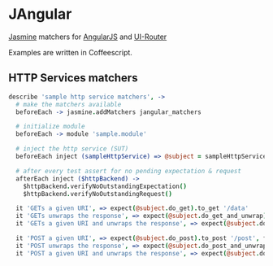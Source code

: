 # JAngular

[Jasmine](http://jasmine.github.io/) matchers for [AngularJS](https://angularjs.org/) and [UI-Router](https://angular-ui.github.io/ui-router/)

Examples are written in Coffeescript.

## HTTP Services matchers

``` Coffeescript
describe 'sample http service matchers', ->
  # make the matchers available
  beforeEach -> jasmine.addMatchers jangular_matchers

  # initialize module
  beforeEach -> module 'sample.module'

  # inject the http service (SUT)
  beforeEach inject (sampleHttpService) => @subject = sampleHttpService

  # after every test assert for no pending expectation & request
  afterEach inject ($httpBackend) ->
    $httpBackend.verifyNoOutstandingExpectation()
    $httpBackend.verifyNoOutstandingRequest()

  it 'GETs a given URI', => expect(@subject.do_get).to_get '/data'
  it 'GETs unwraps the response', => expect(@subject.do_get_and_unwrap).to_unwrap_get()
  it 'GETs a given URI and unwraps the response', => expect(@subject.do_get_and_unwrap).to_get_and_unwrap '/data'

  it 'POST a given URI', => expect(@subject.do_post).to_post '/post', firstname: 'Olivia', lastname: 'Lago'
  it 'POST unwraps the response', => expect(@subject.do_post_and_unwrap).to_unwrap_post()
  it 'POST a given URI and unwraps the response', => expect(@subject.do_post_and_unwrap).to_post_and_unwrap '/post', firstname: 'Olivia', lastname: 'Lago'
```


